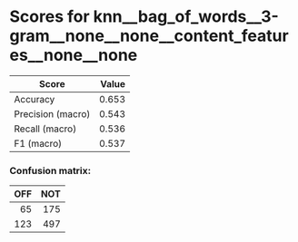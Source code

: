 # Scores for knn__bag_of_words__3-gram__none__none__content_features__none__none
|      Score      |Value|
|-----------------|----:|
|Accuracy         |0.653|
|Precision (macro)|0.543|
|Recall (macro)   |0.536|
|F1 (macro)       |0.537|

### Confusion matrix:
|OFF|NOT|
|--:|--:|
| 65|175|
|123|497|
